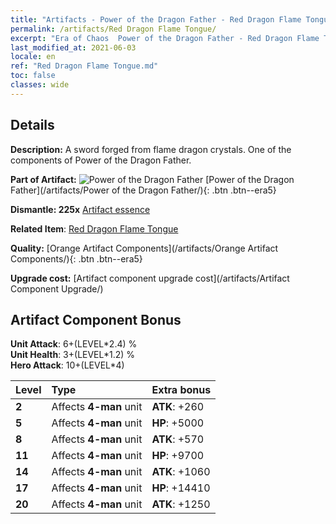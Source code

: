 ```yaml
---
title: "Artifacts - Power of the Dragon Father - Red Dragon Flame Tongue"
permalink: /artifacts/Red Dragon Flame Tongue/
excerpt: "Era of Chaos  Power of the Dragon Father - Red Dragon Flame Tongue. A sword forged from flame dragon crystals. One of the components of Power of the Dragon Father."
last_modified_at: 2021-06-03
locale: en
ref: "Red Dragon Flame Tongue.md"
toc: false
classes: wide
---
```




## Details

 **Description:** A sword forged from flame dragon crystals. One of the components of Power of the Dragon Father.

 **Part of Artifact:** ![Power of the Dragon Father](/images/t/icon_artifact_40.png) [Power of the Dragon Father](/artifacts/Power of the Dragon Father/){: .btn .btn--era5}

 **Dismantle: 225x** [Artifact essence](/Items/con_905/)

 **Related Item**: [Red Dragon Flame Tongue](/Items/art_146/)

 **Quality:** [Orange Artifact Components](/artifacts/Orange Artifact Components/){: .btn .btn--era5}

 **Upgrade cost:** [Artifact component upgrade cost](/artifacts/Artifact Component Upgrade/)

## Artifact Component Bonus

  **Unit Attack**: 6+(LEVEL\*2.4) %<br/>**Unit Health**: 3+(LEVEL\*1.2) %<br/>**Hero Attack**: 10+(LEVEL\*4)

  |  Level  | Type |    Extra bonus  | 
  |:--------|:-----|:----------------| 
  | **2** | Affects **4-man** unit | **ATK**: +260 | 
  | **5** | Affects **4-man** unit | **HP**: +5000 | 
  | **8** | Affects **4-man** unit | **ATK**: +570 | 
  | **11** | Affects **4-man** unit | **HP**: +9700 | 
  | **14** | Affects **4-man** unit | **ATK**: +1060 | 
  | **17** | Affects **4-man** unit | **HP**: +14410 | 
  | **20** | Affects **4-man** unit | **ATK**: +1250 | 
